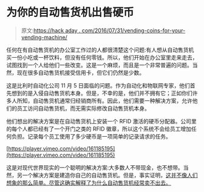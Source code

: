 # 为你的自动售货机出售硬币

> 原文:[https://hack aday . com/2016/07/31/vending-coins-for-your-vending-machine/](https://hackaday.com/2016/07/31/vending-coins-for-your-vending-machine/)

任何在有自动售货机的办公室工作过的人都很清楚这个问题:有人想从自动售货机买一份小吃或一杯饮料，但没有任何零钱。所以，他们开始在办公室里走来走去，试图找到一个人给他们一些改变。这是一个麻烦，而且是一个非常普遍的问题。当然，现在很多自动售货机接受信用卡，但它们仍然是少数。

这是比利时自动化公司 11 月 5 日面临的问题。作为自动化和物联网专家，他们首先想到的是入侵自动售货机本身。但是，不幸的是，他们并不拥有它；正如你们许多人所知，自动售货机通常归经销商所有。因此，他们需要一种解决方案，允许他们的员工访问自动售货机，而无需实际修改自动售货机本身。

他们想出的解决方案是在自动售货机上安装一个 RFID 激活的硬币分配器。公司里的每个人都已经有了一个开门之类的 RFID 徽章，所以这个系统不会给员工增加任何负担。记录每个员工使用了多少硬币是一项简单的记录请求的任务。

[https://player.vimeo.com/video/161185195](https://player.vimeo.com/video/161185195)

这是对现代世界现实的一个聪明的解决方案:大多数人不带现金，也不想带。当然，另一个解决方案是建造你自己的自动售货机。但是，事实证明，[这并不像人们想象的那么简单。尽管这确实解释了为什么自动售货机经常卖不出去。](https://hackaday.com/2016/07/02/venduino-serves-snacks-shows-vending-is-tricky-business/)
